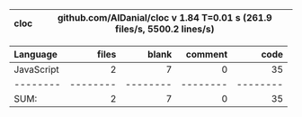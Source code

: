 cloc|github.com/AlDanial/cloc v 1.84  T=0.01 s (261.9 files/s, 5500.2 lines/s)
--- | ---

Language|files|blank|comment|code
:-------|-------:|-------:|-------:|-------:
JavaScript|2|7|0|35
--------|--------|--------|--------|--------
SUM:|2|7|0|35
